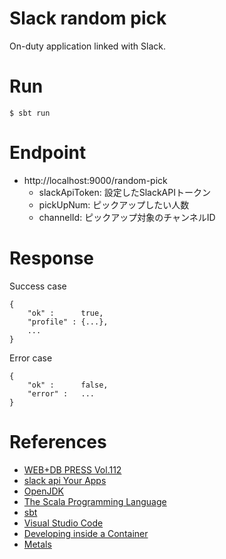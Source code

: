 # Slack random pick

On-duty application linked with Slack.

# Run

```
$ sbt run
```

# Endpoint

- http://localhost:9000/random-pick
  - slackApiToken: 設定したSlackAPIトークン
  - pickUpNum: ピックアップしたい人数
  - channelId: ピックアップ対象のチャンネルID

# Response

Success case

```
{
    "ok" :      true,
    "profile" : {...},
    ...
}
```

Error case

```
{
    "ok" :      false, 
    "error" :   ...
}
```

# References

- [WEB+DB PRESS Vol.112](https://gihyo.jp/magazine/wdpress/archive/2019/vol112)
- [slack api Your Apps](https://api.slack.com/apps)
- [OpenJDK](https://openjdk.java.net/)
- [The Scala Programming Language](https://www.scala-lang.org/)
- [sbt](https://www.scala-sbt.org/index.html)
- [Visual Studio Code](https://code.visualstudio.com/)
- [Developing inside a Container](https://code.visualstudio.com/docs/remote/containers)
- [Metals](https://scalameta.org/metals/)